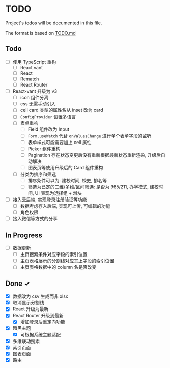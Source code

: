 # TODO

Project's todos will be documented in this file.

The format is based on [TODO.md](https://github.com/todomd/todo.md)

## Todo

- [ ] 使用 TypeScript 重构
  - [ ] React vant
  - [ ] React
  - [ ] Rematch
  - [ ] React Router
- [ ] React-vant 升级为 v3
  - [ ] icon 组件分离
  - [ ] css 无需手动引入
  - [ ] cell card 类型的属性名从 inset 改为 card
  - [ ] `ConfigProvider` 设置多语言
  - [ ] 表单重构
    - [ ] Field 组件改为 Input
    - [ ] `Form.useWatch` 代替 `onValuesChange` 进行单个表单字段的监听
    - [ ] 表单样式可能需要加上 cell 属性
    - [ ] Picker 组件重构
    - [ ] Pagination 存在状态变更后没有重新根据最新状态重新渲染, 升级后自动解决
    - [ ] 图表页等使用升级后的 Card 组件重构
  - [ ] 分类为排序和筛选
    - [ ] 排序条件可以为: 建校时间, 校史, 排名等
    - [ ] 筛选为已定的二维/多维/区间筛选: 是否为 985/211, 办学模式, 建校时间, UI 表现为选择组 + 滑块
- [ ] 接入云后端, 实现登录注册验证等功能
  - [ ] 数据考虑存入后端, 实现可上传, 可编辑的功能
  - [ ] 角色权限
- [ ] 接入微信等方式的分享

## In Progress

- [ ] 数据更新
  - [ ] 主页搜索条件对应字段的索引位置
  - [ ] 主页表格展示的分割线对应其上字段的索引位置
  - [ ] 主页表格数据中的 column 名是否改变

## Done ✓

- [x] 数据改为 csv 生成而非 xlsx
- [x] 取消显示分割线
- [x] React 升级为最新
- [x] React Router 升级到最新
  - [x] 增加登录后重定向功能
- [x] 暗黑主题
  - [x] 可根据系统主题适配
- [x] 多维联动搜索
- [x] 索引页面
- [x] 图表页面
- [x] 路由
